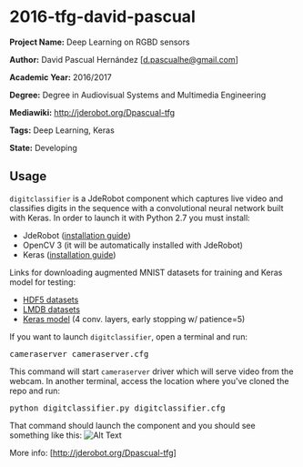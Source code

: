 # 2016-tfg-david-pascual

**Project Name:** Deep Learning on RGBD sensors

**Author:** David Pascual Hernández [d.pascualhe@gmail.com]

**Academic Year:** 2016/2017

**Degree:** Degree in Audiovisual Systems and Multimedia Engineering

**Mediawiki:** http://jderobot.org/Dpascual-tfg

**Tags:** Deep Learning, Keras

**State:** Developing 

## Usage
<code>digitclassifier</code> is a JdeRobot component which captures live video and classifies digits in the sequence with a convolutional neural network built with Keras. In order to launch it with Python 2.7 you must install: 
* JdeRobot ([installation guide](http://jderobot.org/Installation))
* OpenCV 3 (it will be automatically installed with JdeRobot)
* Keras ([installation guide](https://keras.io/#installation))

Links for downloading augmented MNIST datasets for training and Keras model for testing:
* [HDF5 datasets](https://mega.nz/#!hV12GapC!3eGRv0Ty8VRoJxhnbrG_4e21QUnPNjraTnqUJog7PxU)
* [LMDB datasets](https://mega.nz/#!NBkBTSRI!TPfLk4nHY5WjconmhbI9jV_yZLvnImDzextQSBcA6Wk)
* [Keras model](https://mega.nz/#!VcNlmALZ!-ruRslG-mQYXOjoHtsuvtvoWa6Hw-lZHvawjMmz0lkY) (4 conv. layers, early stopping w/ patience=5)

If you want to launch <code>digitclassifier</code>, open a terminal and run:
<pre>
cameraserver cameraserver.cfg
</pre>
This command will start <code>cameraserver</code> driver which will serve video from the webcam. In another terminal, access the location where you've cloned the repo and run:
<pre>
python digitclassifier.py digitclassifier.cfg
</pre>
That command should launch the component and you should see something like this:
![Alt Text](https://media.giphy.com/media/xT0xevE4RgzA4CTEju/giphy.gif)

More info: [http://jderobot.org/Dpascual-tfg]
